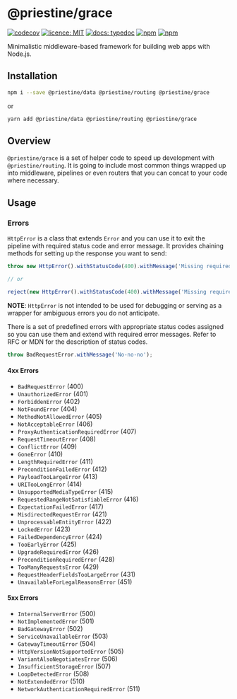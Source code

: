 # @priestine/grace

[![codecov](https://codecov.io/gl/priestine/grace/branch/master/graph/badge.svg)](https://codecov.io/gl/priestine/grace) [![licence: MIT](https://img.shields.io/npm/l/@priestine/grace.svg)](https://gitlab.com/priestine/grace) [![docs: typedoc](https://img.shields.io/badge/docs-typedoc-blue.svg)](https://priestine.gitlab.io/grace) [![npm](https://img.shields.io/npm/dt/@priestine/grace.svg)](https://www.npmjs.com/package/@priestine/grace) [![npm](https://img.shields.io/npm/v/@priestine/grace.svg)](https://www.npmjs.com/package/@priestine/grace)

Minimalistic middleware-based framework for building web apps with Node.js.

## Installation

```bash
npm i --save @priestine/data @priestine/routing @priestine/grace
```

or

```bash
yarn add @priestine/data @priestine/routing @priestine/grace
```

## Overview

`@priestine/grace` is a set of helper code to speed up development with `@priestine/routing`.
It is going to include most common things wrapped up into middleware, pipelines or even routers
that you can concat to your code where necessary.

## Usage

### Errors

`HttpError` is a class that extends `Error` and you can use it to exit the pipeline with required
status code and error message. It provides chaining methods for setting up the response you want to send:

```javascript
throw new HttpError().withStatusCode(400).withMessage('Missing required field "id"');

// or

reject(new HttpError().withStatusCode(400).withMessage('Missing required field "id"'));
```

**NOTE**: `HttpError` is not intended to be used for debugging or serving as a wrapper for ambiguous errors you do not anticipate.

There is a set of predefined errors with appropriate status codes assigned so you can use them and extend
with required error messages. Refer to RFC or MDN for the description of status codes.

```javascript
throw BadRequestError.withMessage('No-no-no');
```

#### 4xx Errors

* `BadRequestError` (400)
* `UnauthorizedError` (401)
* `ForbiddenError` (402)
* `NotFoundError` (404)
* `MethodNotAllowedError` (405)
* `NotAcceptableError` (406)
* `ProxyAuthenticationRequiredError` (407)
* `RequestTimeoutError` (408)
* `ConflictError` (409)
* `GoneError` (410)
* `LengthRequiredError` (411)
* `PreconditionFailedError` (412)
* `PayloadTooLargeError` (413)
* `URITooLongError` (414)
* `UnsupportedMediaTypeError` (415)
* `RequestedRangeNotSatisfiableError` (416)
* `ExpectationFailedError` (417)
* `MisdirectedRequestError` (421)
* `UnprocessableEntityError` (422)
* `LockedError` (423)
* `FailedDependencyError` (424)
* `TooEarlyError` (425)
* `UpgradeRequiredError` (426)
* `PreconditionRequiredError` (428)
* `TooManyRequestsError` (429)
* `RequestHeaderFieldsTooLargeError` (431)
* `UnavailableForLegalReasonsError` (451)

#### 5xx Errors

* `InternalServerError` (500)
* `NotImplementedError` (501)
* `BadGatewayError` (502)
* `ServiceUnavailableError` (503)
* `GatewayTimeoutError` (504)
* `HttpVersionNotSupportedError` (505)
* `VariantAlsoNegotiatesError` (506)
* `InsufficientStorageError` (507)
* `LoopDetectedError` (508)
* `NotExtendedError` (510)
* `NetworkAuthenticationRequiredError` (511)
